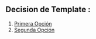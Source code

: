 ## Decision de Template :
 1. [Primera Opción ](Primera_entrega1.pdf)
 2. [Segunda Opción ](Primera_entrega2.pdf)

